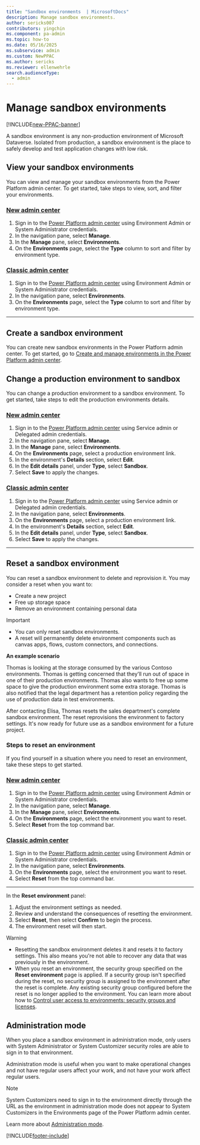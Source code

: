 ```yaml
---
title: "Sandbox environments  | MicrosoftDocs"
description: Manage sandbox environments.
author: sericks007
contributors: yingchin
ms.component: pa-admin
ms.topic: how-to
ms.date: 05/16/2025
ms.subservice: admin
ms.custom: NewPPAC
ms.author: sericks
ms.reviewer: ellenwehrle
search.audienceType: 
  - admin
---
```

# Manage sandbox environments

[!INCLUDE[new-PPAC-banner](~/includes/new-PPAC-banner.md)]

A sandbox environment is any non-production environment of Microsoft Dataverse. Isolated from production, a sandbox environment is the place to safely develop and test application changes with low risk.

## View your sandbox environments  

You can view and manage your sandbox environments from the Power Platform admin center. To get started, take steps to view, sort, and filter your environments.

### [New admin center](#tab/new)

1. Sign in to the [Power Platform admin center](https://admin.powerplatform.microsoft.com/) using Environment Admin or System Administrator credentials.
1. In the navigation pane, select **Manage**.
1. In the **Manage** pane, select **Environments**.
1. On the **Environments** page, select the **Type** column to sort and filter by environment type.

### [Classic admin center](#tab/classic)

1. Sign in to the [Power Platform admin center](https://admin.powerplatform.microsoft.com/) using Environment Admin or System Administrator credentials.
1. In the navigation pane, select **Environments**.
1. On the **Environments** page, select the **Type** column to sort and filter by environment type.

---

## Create a sandbox environment

You can create new sandbox environments in the Power Platform admin center. To get started, go to [Create and manage environments in the Power Platform admin center](create-environment.md).

## Change a production environment to sandbox

You can change a production environment to a sandbox environment. To get started, take steps to edit the production environments details.

### [New admin center](#tab/new)

1. Sign in to the [Power Platform admin center](https://admin.powerplatform.microsoft.com/) using Service admin or Delegated admin credentials.
1. In the navigation pane, select **Manage**.
1. In the **Manage** pane, select **Environments**.
1. On the **Environments** page, select a production environment link.
1. In the environment's **Details** section, select **Edit**.
1. In the **Edit details** panel, under **Type**, select **Sandbox**.
1. Select **Save** to apply the changes.

### [Classic admin center](#tab/classic)

1. Sign in to the [Power Platform admin center](https://admin.powerplatform.microsoft.com/) using Service admin or Delegated admin credentials.
1. In the navigation pane, select **Environments**.
1. On the **Environments** page, select a production environment link.
1. In the environment's **Details** section, select **Edit**.
1. In the **Edit details** panel, under **Type**, select **Sandbox**.
1. Select **Save** to apply the changes.

---

## Reset a sandbox environment  

You can reset a sandbox environment to delete and reprovision it. You may consider a reset when you want to:  
  
- Create a new project  
- Free up storage space  
- Remove an environment containing personal data  
  
> [!IMPORTANT]
>
> - You can only reset sandbox environments.
> - A reset will permanently delete environment components such as canvas apps, flows, custom connectors, and connections.

**An example scenario**  
  
Thomas is looking at the storage consumed by the various Contoso environments. Thomas is getting concerned that they'll run out of space in one of their production environments. Thomas also wants to free up some space to give the production environment some extra storage. Thomas is also notified that the legal department has a retention policy regarding the use of production data in test environments.  
  
After contacting Elisa, Thomas resets the sales department's complete sandbox environment. The reset reprovisions the environment to factory settings. It's now ready for future use as a sandbox environment for a future project.  

### Steps to reset an environment

If you find yourself in a situation where you need to reset an environment, take these steps to get started.

### [New admin center](#tab/new)

1. Sign in to the [Power Platform admin center](https://admin.powerplatform.microsoft.com/) using Environment Admin or System Administrator credentials.
1. In the navigation pane, select **Manage**.
1. In the **Manage** pane, select **Environments**.
1. On the **Environments** page, select the environment you want to reset.
1. Select **Reset** from the top command bar.

### [Classic admin center](#tab/classic)

1. Sign in to the [Power Platform admin center](https://admin.powerplatform.microsoft.com/) using Environment Admin or System Administrator credentials.
1. In the navigation pane, select **Environments**.
1. On the **Environments** page, select the environment you want to reset.
1. Select **Reset** from the top command bar.

---

In the **Reset environment** panel:

1. Adjust the environment settings as needed.
1. Review and understand the consequences of resetting the environment.  
1. Select **Reset**, then select **Confirm** to begin the process.
1. The environment reset will then start.

> [!WARNING]
>
> - Resetting the sandbox environment deletes it and resets it to factory settings. This also means you're not able to recover any data that was previously in the environment.
> - When you reset an environment, the security group specified on the **Reset environment** page is applied. If a security group isn't specified during the reset, no security group is assigned to the environment after the reset is complete.  Any existing security group configured before the reset is no longer applied to the environment. You can learn more about how to [Control user access to environments: security groups and licenses](control-user-access.md).
  
## Administration mode  

 When you place a sandbox environment in administration mode, only users with System Administrator or System Customizer security roles are able to sign in to that environment.

 Administration mode is useful when you want to make operational changes and not have regular users affect your work, and not have your work affect regular users.  

> [!NOTE]
> System Customizers need to sign in to the environment directly through the URL as the environment in administration mode does not appear to System Customizers in the Environments page of the Power Platform admin center.

Learn more about [Administration mode](admin-mode.md).

[!INCLUDE[footer-include](../includes/footer-banner.md)]
